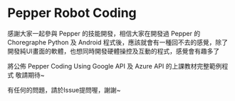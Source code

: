 # Pepper Robot Coding
感謝大家一起參與 Pepper 的技能開發，相信大家在開發過 Pepper 的 Choregraphe Python 及 Android 程式後，應該就會有一種回不去的感覺，除了開發純UI畫面的軟體，也想同時開發硬體操控及互動的程式，感覺會有趣多了

將公佈 Pepper Coding Using Google API 及 Azure API 的上課教材完整範例程式
敬請期待~

有任何的問題，請於Issue提問喔，謝謝~
